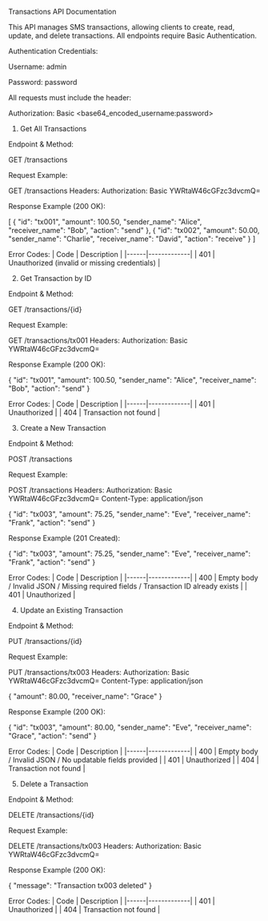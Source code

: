 Transactions API Documentation

This API manages SMS transactions, allowing clients to create, read, update, and delete transactions. All endpoints require Basic Authentication.

Authentication Credentials:

Username: admin

Password: password

All requests must include the header:

Authorization: Basic <base64_encoded_username:password>

1. Get All Transactions

Endpoint & Method:

GET /transactions


Request Example:

GET /transactions
Headers:
Authorization: Basic YWRtaW46cGFzc3dvcmQ=


Response Example (200 OK):

[
  {
    "id": "tx001",
    "amount": 100.50,
    "sender_name": "Alice",
    "receiver_name": "Bob",
    "action": "send"
  },
  {
    "id": "tx002",
    "amount": 50.00,
    "sender_name": "Charlie",
    "receiver_name": "David",
    "action": "receive"
  }
]


Error Codes:
| Code | Description |
|------|-------------|
| 401 | Unauthorized (invalid or missing credentials) |

2. Get Transaction by ID

Endpoint & Method:

GET /transactions/{id}


Request Example:

GET /transactions/tx001
Headers:
Authorization: Basic YWRtaW46cGFzc3dvcmQ=


Response Example (200 OK):

{
  "id": "tx001",
  "amount": 100.50,
  "sender_name": "Alice",
  "receiver_name": "Bob",
  "action": "send"
}


Error Codes:
| Code | Description |
|------|-------------|
| 401 | Unauthorized |
| 404 | Transaction not found |

3. Create a New Transaction

Endpoint & Method:

POST /transactions


Request Example:

POST /transactions
Headers:
Authorization: Basic YWRtaW46cGFzc3dvcmQ=
Content-Type: application/json

{
  "id": "tx003",
  "amount": 75.25,
  "sender_name": "Eve",
  "receiver_name": "Frank",
  "action": "send"
}


Response Example (201 Created):

{
  "id": "tx003",
  "amount": 75.25,
  "sender_name": "Eve",
  "receiver_name": "Frank",
  "action": "send"
}


Error Codes:
| Code | Description |
|------|-------------|
| 400 | Empty body / Invalid JSON / Missing required fields / Transaction ID already exists |
| 401 | Unauthorized |

4. Update an Existing Transaction

Endpoint & Method:

PUT /transactions/{id}


Request Example:

PUT /transactions/tx003
Headers:
Authorization: Basic YWRtaW46cGFzc3dvcmQ=
Content-Type: application/json

{
  "amount": 80.00,
  "receiver_name": "Grace"
}


Response Example (200 OK):

{
  "id": "tx003",
  "amount": 80.00,
  "sender_name": "Eve",
  "receiver_name": "Grace",
  "action": "send"
}


Error Codes:
| Code | Description |
|------|-------------|
| 400 | Empty body / Invalid JSON / No updatable fields provided |
| 401 | Unauthorized |
| 404 | Transaction not found |

5. Delete a Transaction

Endpoint & Method:

DELETE /transactions/{id}


Request Example:

DELETE /transactions/tx003
Headers:
Authorization: Basic YWRtaW46cGFzc3dvcmQ=


Response Example (200 OK):

{
  "message": "Transaction tx003 deleted"
}


Error Codes:
| Code | Description |
|------|-------------|
| 401 | Unauthorized |
| 404 | Transaction not found |

